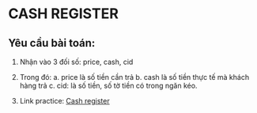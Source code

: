 # CASH REGISTER

## Yêu cầu bài toán:

1. Nhận vào 3 đối số: price, cash, cid

2. Trong đó:
   a. price là số tiền cần trả
   b. cash là số tiền thực tế mà khách hàng trả
   c. cid: là số tiền, số tờ tiền có trong ngăn kéo.

3. Link practice: [Cash register](https://www.freecodecamp.org/learn/javascript-algorithms-and-data-structures/javascript-algorithms-and-data-structures-projects/cash-register)
